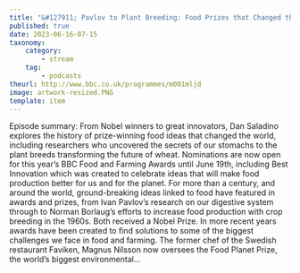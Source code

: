 ```yaml
---
title: "&#127911; Pavlov to Plant Breeding: Food Prizes that Changed the World."
published: true
date: 2023-06-16-07-15
taxonomy:
    category:
        - stream
    tag:
        - podcasts
theurl: http://www.bbc.co.uk/programmes/m001mljd
image: artwork-resized.PNG
template: item
---
```


Episode summary: From Nobel winners to great innovators, Dan Saladino explores the history of prize-winning food ideas that changed the world, including researchers who uncovered the secrets of our stomachs to the plant breeds transforming the future of wheat. Nominations are now open for this year&rsquo;s BBC Food and Farming Awards until June 19th, including Best Innovation which was created to celebrate ideas that will make food production better for us and for the planet. For more than a century, and around the world, ground-breaking ideas linked to food have featured in awards and prizes, from Ivan Pavlov&rsquo;s research on our digestive system through to Norman Borlaug&rsquo;s efforts to increase food production with crop breeding in the 1960s. Both received a Nobel Prize. In more recent years awards have been created to find solutions to some of the biggest challenges we face in food and farming. The former chef of the Swedish restaurant Faviken, Magnus Nilsson now oversees the Food Planet Prize, the world&rsquo;s biggest environmental&hellip;
